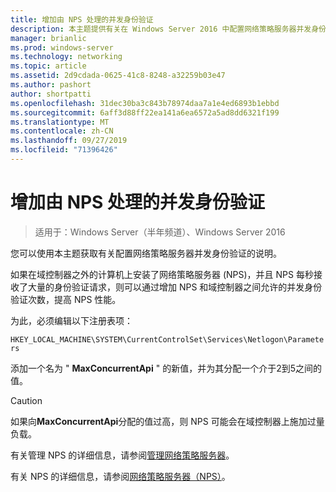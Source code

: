 ```yaml
---
title: 增加由 NPS 处理的并发身份验证
description: 本主题提供有关在 Windows Server 2016 中配置网络策略服务器并发身份验证的说明。
manager: brianlic
ms.prod: windows-server
ms.technology: networking
ms.topic: article
ms.assetid: 2d9cdada-0625-41c8-8248-a32259b03e47
ms.author: pashort
author: shortpatti
ms.openlocfilehash: 31dec30ba3c843b78974daa7a1e4ed6893b1ebbd
ms.sourcegitcommit: 6aff3d88ff22ea141a6ea6572a5ad8dd6321f199
ms.translationtype: MT
ms.contentlocale: zh-CN
ms.lasthandoff: 09/27/2019
ms.locfileid: "71396426"
---
```

# <a name="increase-concurrent-authentications-processed-by-nps"></a>增加由 NPS 处理的并发身份验证

>适用于：Windows Server（半年频道）、Windows Server 2016

您可以使用本主题获取有关配置网络策略服务器并发身份验证的说明。

如果在域控制器之外的计算机上安装了网络策略服务器 \(NPS\)，并且 NPS 每秒接收了大量的身份验证请求，则可以通过增加 NPS 和域控制器之间允许的并发身份验证次数，提高 NPS 性能。

为此，必须编辑以下注册表项： 

`HKEY_LOCAL_MACHINE\SYSTEM\CurrentControlSet\Services\Netlogon\Parameters`

添加一个名为 " **MaxConcurrentApi** " 的新值，并为其分配一个介于2到5之间的值。 

>[!CAUTION]
>如果向**MaxConcurrentApi**分配的值过高，则 NPS 可能会在域控制器上施加过量负载。

有关管理 NPS 的详细信息，请参阅[管理网络策略服务器](nps-manage-top.md)。

有关 NPS 的详细信息，请参阅[网络策略服务器（NPS）](nps-top.md)。